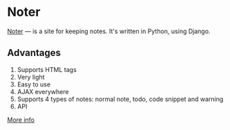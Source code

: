 # Noter #
[Noter](http://web-noter.herokuapp.com) — is a site for keeping notes.
It's written in Python, using Django.

## Advantages ##
1. Supports HTML tags
2. Very light
3. Easy to use
4. AJAX everywhere
5. Supports 4 types of notes: normal note, todo, code snippet and warning
6. API

[More info](http://web-noter.herokuapp.com/about)
